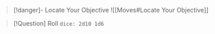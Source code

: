 > [!danger]- Locate Your Objective
> ![[Moves#Locate Your Objective]]

> [!Question] Roll
> `dice: 2d10 1d6`